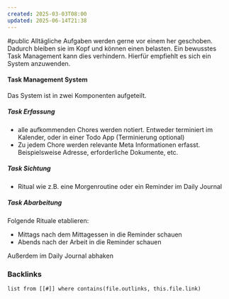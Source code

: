 ```yaml
---
created: 2025-03-03T08:00
updated: 2025-06-14T21:38
---
```

#public 
Alltägliche Aufgaben werden gerne vor einem her geschoben. Dadurch bleiben sie im Kopf und können einen belasten. Ein bewusstes Task Management kann dies verhindern. Hierfür empfiehlt es sich ein System anzuwenden.

#### Task Management System
Das System ist in zwei Komponenten aufgeteilt. 
##### Task Erfassung
- alle aufkommenden Chores werden notiert. Entweder terminiert im Kalender, oder in einer Todo App (Terminierung optional)
- Zu jedem Chore werden relevante Meta Informationen erfasst. Beispielsweise Adresse, erforderliche Dokumente, etc.

##### Task Sichtung
- Ritual wie z.B. eine Morgenroutine oder ein Reminder im Daily Journal
##### Task Abarbeitung 
Folgende Rituale etablieren:
- Mittags nach dem Mittagessen in die Reminder schauen
- Abends nach der Arbeit in die Reminder schauen 

Außerdem im Daily Journal abhaken 


### Backlinks
```dataview 
list from [[#]] where contains(file.outlinks, this.file.link)
```


